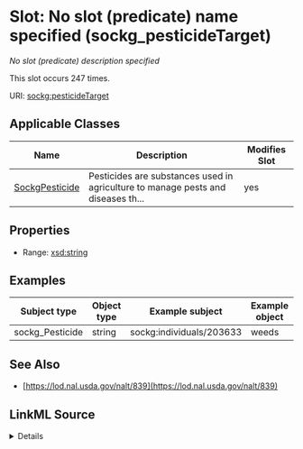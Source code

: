 

# Slot: No slot (predicate) name specified (sockg_pesticideTarget)


_No slot (predicate) description specified_






This slot occurs 247 times.


URI: [sockg:pesticideTarget](https://idir.uta.edu/sockg-ontology/docs/pesticideTarget)



<!-- no inheritance hierarchy -->





## Applicable Classes

| Name | Description | Modifies Slot |
| --- | --- | --- |
| [SockgPesticide](../classes/SockgPesticide.md) | Pesticides are substances used in agriculture to manage pests and diseases th... |  yes  |







## Properties

* Range: [xsd:string](http://www.w3.org/2001/XMLSchema#string)






## Examples

| Subject type | Object type | Example subject | Example object | Occurrences |
| --- | --- | --- | --- | --- |
| sockg_Pesticide | string | sockg:individuals/203633 | weeds | 247 |


## See Also

* [https://lod.nal.usda.gov/nalt/839](https://lod.nal.usda.gov/nalt/839)



## LinkML Source

<details>

```yaml
name: sockg_pesticideTarget
annotations:
  count:
    tag: count
    value: 247
description: No slot (predicate) description specified
title: No slot (predicate) name specified
examples:
- object:
    example_object: weeds
    example_object_type: string
    example_predicate: sockg:pesticideTarget
    example_subject: sockg:individuals/203633
    example_subject_type: sockg_Pesticide
from_schema: soc-kg
see_also:
- https://lod.nal.usda.gov/nalt/839
rank: 1000
domain: sockg_Pesticide
slot_uri: sockg:pesticideTarget
alias: sockg_pesticideTarget
domain_of:
- sockg_Pesticide
range: string

```
</details>
